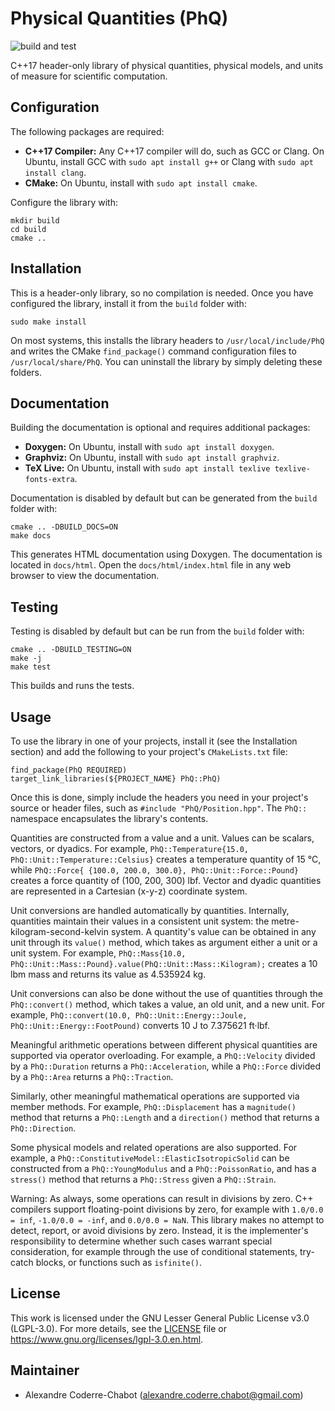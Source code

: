 # Physical Quantities (PhQ)
![build and test](https://github.com/acodcha/PhysicalQuantities/workflows/build%20and%20test/badge.svg?branch=master)

C++17 header-only library of physical quantities, physical models, and units of measure for scientific computation.

## Configuration
The following packages are required:
- **C++17 Compiler:** Any C++17 compiler will do, such as GCC or Clang. On Ubuntu, install GCC with `sudo apt install g++` or Clang with `sudo apt install clang`.
- **CMake:** On Ubuntu, install with `sudo apt install cmake`.

Configure the library with:

```
mkdir build
cd build
cmake ..
```

## Installation
This is a header-only library, so no compilation is needed. Once you have configured the library, install it from the `build` folder with:

```
sudo make install
```

On most systems, this installs the library headers to `/usr/local/include/PhQ` and writes the CMake `find_package()` command configuration files to `/usr/local/share/PhQ`. You can uninstall the library by simply deleting these folders.

## Documentation
Building the documentation is optional and requires additional packages:
- **Doxygen:** On Ubuntu, install with `sudo apt install doxygen`.
- **Graphviz:** On Ubuntu, install with `sudo apt install graphviz`.
- **TeX Live:** On Ubuntu, install with `sudo apt install texlive texlive-fonts-extra`.

Documentation is disabled by default but can be generated from the `build` folder with:

```
cmake .. -DBUILD_DOCS=ON
make docs
```

This generates HTML documentation using Doxygen. The documentation is located in `docs/html`. Open the `docs/html/index.html` file in any web browser to view the documentation.

## Testing
Testing is disabled by default but can be run from the `build` folder with:

```
cmake .. -DBUILD_TESTING=ON
make -j
make test
```

This builds and runs the tests.

## Usage
To use the library in one of your projects, install it (see the Installation section) and add the following to your project's `CMakeLists.txt` file:

```
find_package(PhQ REQUIRED)
target_link_libraries(${PROJECT_NAME} PhQ::PhQ)
```

Once this is done, simply include the headers you need in your project's source or header files, such as `#include "PhQ/Position.hpp"`. The `PhQ::` namespace encapsulates the library's contents.

Quantities are constructed from a value and a unit. Values can be scalars, vectors, or dyadics. For example, `PhQ::Temperature{15.0, PhQ::Unit::Temperature::Celsius}` creates a temperature quantity of 15 °C, while `PhQ::Force{ {100.0, 200.0, 300.0}, PhQ::Unit::Force::Pound}` creates a force quantity of (100, 200, 300) lbf. Vector and dyadic quantities are represented in a Cartesian (x-y-z) coordinate system.

Unit conversions are handled automatically by quantities. Internally, quantities maintain their values in a consistent unit system: the metre-kilogram-second-kelvin system. A quantity's value can be obtained in any unit through its `value()` method, which takes as argument either a unit or a unit system. For example, `PhQ::Mass{10.0, PhQ::Unit::Mass::Pound}.value(PhQ::Unit::Mass::Kilogram);` creates a 10 lbm mass and returns its value as 4.535924 kg.

Unit conversions can also be done without the use of quantities through the `PhQ::convert()` method, which takes a value, an old unit, and a new unit. For example, `PhQ::convert(10.0, PhQ::Unit::Energy::Joule, PhQ::Unit::Energy::FootPound)` converts 10 J to 7.375621 ft·lbf.

Meaningful arithmetic operations between different physical quantities are supported via operator overloading. For example, a `PhQ::Velocity` divided by a `PhQ::Duration` returns a `PhQ::Acceleration`, while a `PhQ::Force` divided by a `PhQ::Area` returns a `PhQ::Traction`.

Similarly, other meaningful mathematical operations are supported via member methods. For example, `PhQ::Displacement` has a `magnitude()` method that returns a `PhQ::Length` and a `direction()` method that returns a `PhQ::Direction`.

Some physical models and related operations are also supported. For example, a `PhQ::ConstitutiveModel::ElasticIsotropicSolid` can be constructed from a `PhQ::YoungModulus` and a `PhQ::PoissonRatio`, and has a `stress()` method that returns a `PhQ::Stress` given a `PhQ::Strain`.

Warning: As always, some operations can result in divisions by zero. C++ compilers support floating-point divisions by zero, for example with `1.0/0.0 = inf`, `-1.0/0.0 = -inf`, and `0.0/0.0 = NaN`. This library makes no attempt to detect, report, or avoid divisions by zero. Instead, it is the implementer's responsibility to determine whether such cases warrant special consideration, for example through the use of conditional statements, try-catch blocks, or functions such as `isfinite()`.

## License
This work is licensed under the GNU Lesser General Public License v3.0 (LGPL-3.0). For more details, see the [LICENSE](LICENSE) file or <https://www.gnu.org/licenses/lgpl-3.0.en.html>.

## Maintainer
- Alexandre Coderre-Chabot (<alexandre.coderre.chabot@gmail.com>)

